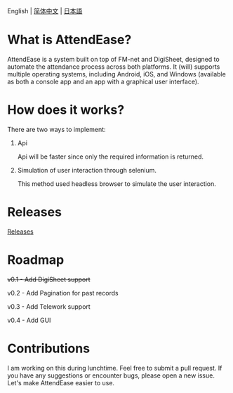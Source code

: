 English | [简体中文](README.zh-CN.md) | [日本語](README.ja-JP.md)

# What is AttendEase?

AttendEase is a system built on top of FM-net and DigiSheet, designed to automate the attendance process across both platforms. It (will) supports multiple operating systems, including Android, iOS, and Windows (available as both a console app and an app with a graphical user interface).

# How does it works?

There are two ways to implement:

1. Api

   Api will be faster since only the required information is returned.

2. Simulation of user interaction through selenium. 

   This method used headless browser to simulate the user interaction.

# Releases

[Releases](https://github.com/yuzusaya/AttendEase/releases)

# Roadmap

~~v0.1 - Add DigiSheet support~~

v0.2 - Add Pagination for past records

v0.3 - Add Telework support

v0.4 - Add GUI

# Contributions

I am working on this during lunchtime. Feel free to submit a pull request. If you have any suggestions or encounter bugs, please open a new issue. Let's make AttendEase easier to use.
